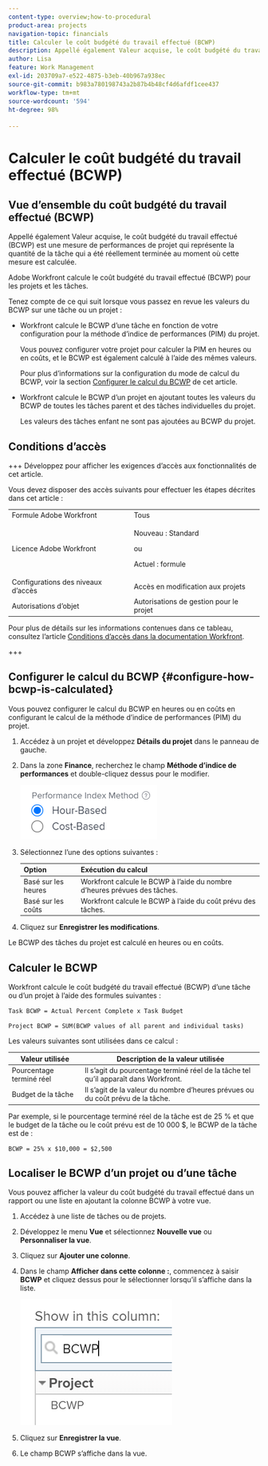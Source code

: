 ```yaml
---
content-type: overview;how-to-procedural
product-area: projects
navigation-topic: financials
title: Calculer le coût budgété du travail effectué (BCWP)
description: Appellé également Valeur acquise, le coût budgété du travail effectué (BCWP) est une mesure de performances de projet qui représente la quantité de la tâche qui a été réellement terminée au moment où cette mesure est calculée.
author: Lisa
feature: Work Management
exl-id: 203709a7-e522-4875-b3eb-40b967a938ec
source-git-commit: b983a780198743a2b87b4b48cf4d6afdf1cee437
workflow-type: tm+mt
source-wordcount: '594'
ht-degree: 98%

---
```


# Calculer le coût budgété du travail effectué (BCWP)

## Vue d’ensemble du coût budgété du travail effectué (BCWP)

Appellé également Valeur acquise, le coût budgété du travail effectué (BCWP) est une mesure de performances de projet qui représente la quantité de la tâche qui a été réellement terminée au moment où cette mesure est calculée.

Adobe Workfront calcule le coût budgété du travail effectué (BCWP) pour les projets et les tâches.

Tenez compte de ce qui suit lorsque vous passez en revue les valeurs du BCWP sur une tâche ou un projet :

* Workfront calcule le BCWP d’une tâche en fonction de votre configuration pour la méthode d’indice de performances (PIM) du projet.

  Vous pouvez configurer votre projet pour calculer la PIM en heures ou en coûts, et le BCWP est également calculé à l’aide des mêmes valeurs.

  Pour plus d’informations sur la configuration du mode de calcul du BCWP, voir la section [Configurer le calcul du BCWP](#configure-how-bcwp-is-calculated) de cet article.

* Workfront calcule le BCWP d’un projet en ajoutant toutes les valeurs du BCWP de toutes les tâches parent et des tâches individuelles du projet.

  Les valeurs des tâches enfant ne sont pas ajoutées au BCWP du projet.

## Conditions d’accès

+++ Développez pour afficher les exigences d’accès aux fonctionnalités de cet article.

Vous devez disposer des accès suivants pour effectuer les étapes décrites dans cet article :

<table style="table-layout:auto"> 
 <col> 
 <col> 
 <tbody> 
  <tr> 
   <td role="rowheader">Formule Adobe Workfront</td> 
   <td>Tous</td> 
  </tr> 
  <tr> 
   <td role="rowheader">Licence Adobe Workfront</td> 
   <td>
   <p>Nouveau : Standard</p>
   <p>ou</p>
   <p>Actuel : formule</p></td> 
  </tr> 
  <tr> 
   <td role="rowheader">Configurations des niveaux d’accès</td> 
   <td>Accès en modification aux projets</td> 
  </tr> 
  <tr> 
   <td role="rowheader">Autorisations d’objet</td> 
   <td>Autorisations de gestion pour le projet</td> 
  </tr> 
 </tbody> 
</table>

Pour plus de détails sur les informations contenues dans ce tableau, consultez l’article [Conditions d’accès dans la documentation Workfront](/help/quicksilver/administration-and-setup/add-users/access-levels-and-object-permissions/access-level-requirements-in-documentation.md).

+++

## Configurer le calcul du BCWP {#configure-how-bcwp-is-calculated}

Vous pouvez configurer le calcul du BCWP en heures ou en coûts en configurant le calcul de la méthode d’indice de performances (PIM) du projet.

1. Accédez à un projet et développez **Détails du projet** dans le panneau de gauche.
1. Dans la zone **Finance**, recherchez le champ **Méthode d’indice de performances** et double-cliquez dessus pour le modifier.

   ![options PIM](assets/pim-options-hour-cost-based-nwe.png)

1. Sélectionnez l’une des options suivantes :

   | Option | Exécution du calcul |
   |---|---|
   | Basé sur les heures | Workfront calcule le BCWP à l’aide du nombre d’heures prévues des tâches. |
   | Basé sur les coûts | Workfront calcule le BCWP à l’aide du coût prévu des tâches. |

1. Cliquez sur **Enregistrer les modifications**.

Le BCWP des tâches du projet est calculé en heures ou en coûts.

## Calculer le BCWP

Workfront calcule le coût budgété du travail effectué (BCWP) d’une tâche ou d’un projet à l’aide des formules suivantes :

```
Task BCWP = Actual Percent Complete x Task Budget
```

```
Project BCWP = SUM(BCWP values of all parent and individual tasks)
```

Les valeurs suivantes sont utilisées dans ce calcul :

| Valeur utilisée | Description de la valeur utilisée |
|---|---|
| Pourcentage terminé réel | Il s’agit du pourcentage terminé réel de la tâche tel qu’il apparaît dans Workfront. |
| Budget de la tâche | Il s’agit de la valeur du nombre d’heures prévues ou du coût prévu de la tâche. |

Par exemple, si le pourcentage terminé réel de la tâche est de 25 % et que le budget de la tâche ou le coût prévu est de 10 000 $, le BCWP de la tâche est de :

```
BCWP = 25% x $10,000 = $2,500
```

## Localiser le BCWP d’un projet ou d’une tâche

Vous pouvez afficher la valeur du coût budgété du travail effectué dans un rapport ou une liste en ajoutant la colonne BCWP à votre vue.

1. Accédez à une liste de tâches ou de projets.
1. Développez le menu **Vue** et sélectionnez **Nouvelle vue** ou **Personnaliser la vue**.

1. Cliquez sur **Ajouter une colonne**.
1. Dans le champ **Afficher dans cette colonne :**, commencez à saisir **BCWP** et cliquez dessus pour le sélectionner lorsqu’il s’affiche dans la liste.

   ![CBTE dans la vue Projet](assets/bcwp-project-view.png)

1. Cliquez sur **Enregistrer la vue**.
1. Le champ BCWP s’affiche dans la vue.

